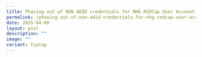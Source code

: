 ```yaml
---
title: Phasing out of NON ADID credentials for NHG REDCap User Account Login
permalink: /phasing-out-of-non-adid-credentials-for-nhg-redcap-user-account-login/
date: 2025-04-08
layout: post
description: ""
image: ""
variant: tiptap
---
```

